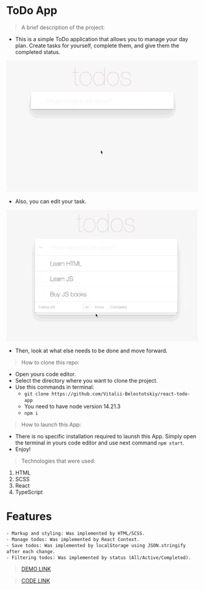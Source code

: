 # ToDo App

> A brief description of the project:
   - This is a simple ToDo application that allows you to manage your day plan. Create tasks for yourself, complete them, and give them the completed status. 

![todoapp](./description/todoapp.gif)

   - Also, you can edit your task. 

![todoapp](./description/edittodo.gif)

   - Then, look at what else needs to be done and move forward. 

> How to clone this repo:
  - Open yours code editor.
  - Select the directory where you want to clone the project.
  - Use this commands in terminal:
    - `git clone https://github.com/Vitalii-Belostotskiy/react-todo-app`
    - You need to have node version 14.21.3
    - `npm i`
  

> How to launch this App:
  - There is no specific installation required to launsh this App. Simply open the terminal in yours code editor and use next command `npm start`.
  - Enjoy!

> Technologies that were used:
  1) HTML
  2) SCSS
  3) React
  4) TypeScript

  # Features
    - Markup and styling: Was implemented by HTML/SCSS.
    - Manage todos: Was implemented by React Context.
    - Save todos: Was implemented by localStorage using JSON.stringify after each change.
    - Filtering todos: Was implemented by status (All/Active/Completed).

> [DEMO LINK](https://Vitalii-Belostotskiy.github.io/react-todo-app/)

> [CODE LINK](https://github.com/Vitalii-Belostotskiy/react-todo-app)